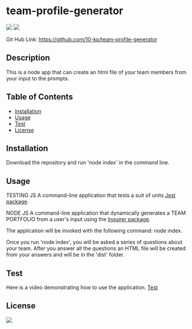 # team-profile-generator

[![](https://img.shields.io/badge/javascript-95%25-blue)]()
[![](https://img.shields.io/badge/html-5%25-orange)]()

Git Hub Link: https://github.com/10-kp/team-profile-generator

## Description
This is a node app that can create an html file of your team members from your input to the prompts.


## Table of Contents
* [Installation](#installation)
* [Usage](#usage)
* [Test](#Test)
* [License](#license)


## Installation

Download the repository and run 'node index' in the command line.


## Usage

TESTING JS
A command-line application that tests a suit of units [Jest package](https://www.npmjs.com/package/jest). 

NODE JS
A command-line application that dynamically generates a TEAM PORTFOLIO from a user's input using the [Inquirer package](https://www.npmjs.com/package/inquirer). 
  
The application will be invoked with the following command: node index.

Once you run 'node index', you will be asked a series of questions about your team. After you answer all the questions an HTML file will be created from your answers and will be in the 'dist' folder. 


## Test
Here is a video demonstrating how to use the application.
[Test](https://youtu.be/7EA5bEI2o94)


## License

[![](https://img.shields.io/npm/l/inquirer)]()
